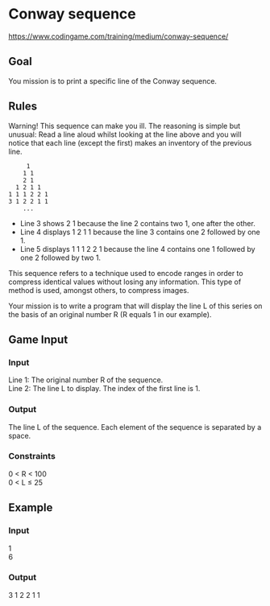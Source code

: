 # Conway sequence
https://www.codingame.com/training/medium/conway-sequence/

## Goal
You mission is to print a specific line of the Conway sequence.

## Rules
Warning! This sequence can make you ill. The reasoning is simple but unusual: Read a line aloud whilst looking at the line above and you will notice that each line (except the first) makes ​​an inventory of the previous line.

         1
        1 1
        2 1
      1 2 1 1
    1 1 1 2 2 1
    3 1 2 2 1 1
        ...
        
- Line 3 shows 2 1 because the line 2 contains two 1, one after the other.
- Line 4 displays 1 2 1 1 because the line 3 contains one 2 followed by one 1.
- Line 5 displays 1 1 1 2 2 1 because the line 4 contains one 1 followed by one 2 followed by two 1.

This sequence refers to a technique used to encode ranges in order to compress identical values without losing any information. This type of method is used, amongst others, to compress images.

Your mission is to write a program that will display the line L of this series on the basis of an original number R (R equals 1 in our example).

## Game Input
### Input
Line 1: The original number R of the sequence. <br>
Line 2: The line L to display. The index of the first line is 1.

### Output
The line L of the sequence. Each element of the sequence is separated by a space.

### Constraints
0 < R < 100 <br>
0 < L ≤ 25

## Example
### Input
1 <br>
6

### Output
3 1 2 2 1 1
